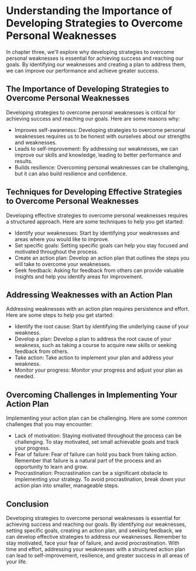 Understanding the Importance of Developing Strategies to Overcome Personal Weaknesses
==============================================================================================================================================

In chapter three, we'll explore why developing strategies to overcome personal weaknesses is essential for achieving success and reaching our goals. By identifying our weaknesses and creating a plan to address them, we can improve our performance and achieve greater success.

The Importance of Developing Strategies to Overcome Personal Weaknesses
-----------------------------------------------------------------------

Developing strategies to overcome personal weaknesses is critical for achieving success and reaching our goals. Here are some reasons why:

* Improves self-awareness: Developing strategies to overcome personal weaknesses requires us to be honest with ourselves about our strengths and weaknesses.
* Leads to self-improvement: By addressing our weaknesses, we can improve our skills and knowledge, leading to better performance and results.
* Builds resilience: Overcoming personal weaknesses can be challenging, but it can also build resilience and confidence.

Techniques for Developing Effective Strategies to Overcome Personal Weaknesses
------------------------------------------------------------------------------

Developing effective strategies to overcome personal weaknesses requires a structured approach. Here are some techniques to help you get started:

* Identify your weaknesses: Start by identifying your weaknesses and areas where you would like to improve.
* Set specific goals: Setting specific goals can help you stay focused and motivated throughout the process.
* Create an action plan: Develop an action plan that outlines the steps you will take to overcome your weaknesses.
* Seek feedback: Asking for feedback from others can provide valuable insights and help you identify areas for improvement.

Addressing Weaknesses with an Action Plan
-----------------------------------------

Addressing weaknesses with an action plan requires persistence and effort. Here are some steps to help you get started:

* Identify the root cause: Start by identifying the underlying cause of your weakness.
* Develop a plan: Develop a plan to address the root cause of your weakness, such as taking a course to acquire new skills or seeking feedback from others.
* Take action: Take action to implement your plan and address your weakness.
* Monitor your progress: Monitor your progress and adjust your plan as needed.

Overcoming Challenges in Implementing Your Action Plan
------------------------------------------------------

Implementing your action plan can be challenging. Here are some common challenges that you may encounter:

* Lack of motivation: Staying motivated throughout the process can be challenging. To stay motivated, set small achievable goals and track your progress.
* Fear of failure: Fear of failure can hold you back from taking action. Remember that failure is a natural part of the process and an opportunity to learn and grow.
* Procrastination: Procrastination can be a significant obstacle to implementing your strategy. To avoid procrastination, break down your action plan into smaller, manageable steps.

Conclusion
----------

Developing strategies to overcome personal weaknesses is essential for achieving success and reaching our goals. By identifying our weaknesses, setting specific goals, creating an action plan, and seeking feedback, we can develop effective strategies to address our weaknesses. Remember to stay motivated, face your fear of failure, and avoid procrastination. With time and effort, addressing your weaknesses with a structured action plan can lead to self-improvement, resilience, and greater success in all areas of your life.

